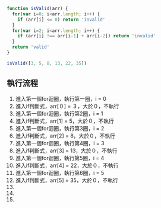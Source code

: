 ``` js
function isValid(arr) {
  for(var i=0; i<arr.length; i++) {
    if (arr[i] <= 0) return 'invalid'
  }
  for(var i=2; i<arr.length; i++) {
    if (arr[i] !== arr[i-1] + arr[i-2]) return 'invalid'
  }
  return 'valid'
}

isValid([3, 5, 8, 13, 22, 35])
```

## 執行流程
1. 進入第一個for迴圈，執行第一圈，i = 0
2. 進入if判斷式，arr[０] = ３，大於０，不執行
3. 進入第一個for迴圈，執行第2圈，i = 1
4. 進入if判斷式，arr[1] = 5，大於０，不執行
5. 進入第一個for迴圈，執行第3圈，i = 2
6. 進入if判斷式，arr[2] = 8，大於０，不執行
7. 進入第一個for迴圈，執行第4圈，i = 3
8. 進入if判斷式，arr[3] = 13，大於０，不執行
9. 進入第一個for迴圈，執行第5圈，i = 4
10. 進入if判斷式，arr[4] = 22，大於０，不執行
11. 進入第一個for迴圈，執行第6圈，i = 5
12. 進入if判斷式，arr[5] = 35，大於０，不執行
13.
14.
15.